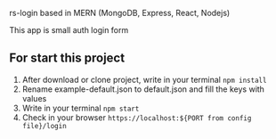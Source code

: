 rs-login based in MERN (MongoDB, Express, React, Nodejs)

This app is small auth login form

## For start this project

1. After download or clone project, write in your terminal `npm install`
2. Rename example-default.json to default.json and fill the keys with values
3. Write in your terminal `npm start`
4. Check in your browser `https://localhost:${PORT from config file}/login`
